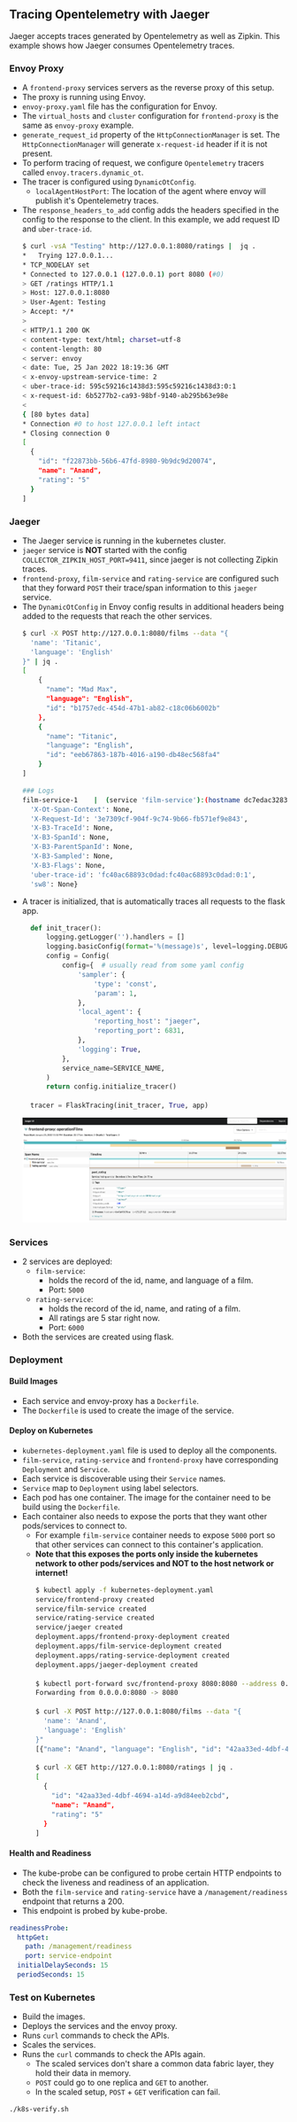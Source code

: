 ## Tracing Opentelemetry with Jaeger

Jaeger accepts traces generated by Opentelemetry as well as Zipkin. This example shows how Jaeger consumes Opentelemetry traces.
### Envoy Proxy
* A `frontend-proxy` services servers as the reverse proxy of this setup.
* The proxy is running using Envoy.
* `envoy-proxy.yaml` file has the configuration for Envoy.
* The `virtual_hosts` and `cluster` configuration for `frontend-proxy` is the same as `envoy-proxy` example.
* `generate_request_id` property of the `HttpConnectionManager` is set. The `HttpConnectionManager` will generate `x-request-id` header if it is not present.
* To perform tracing of request, we configure `Opentelemetry` tracers called `envoy.tracers.dynamic_ot`.
* The tracer is configured using `DynamicOtConfig`.
  * `localAgentHostPort`: The location of the agent where envoy will publish it's Opentelemetry traces.
* The `response_headers_to_add` config adds the headers specified in the config to the response to the client. In this example, we add request ID and `uber-trace-id`.
  ```bash
  $ curl -vsA "Testing" http://127.0.0.1:8080/ratings |  jq .
  *   Trying 127.0.0.1...
  * TCP_NODELAY set
  * Connected to 127.0.0.1 (127.0.0.1) port 8080 (#0)
  > GET /ratings HTTP/1.1
  > Host: 127.0.0.1:8080
  > User-Agent: Testing
  > Accept: */*
  >
  < HTTP/1.1 200 OK
  < content-type: text/html; charset=utf-8
  < content-length: 80
  < server: envoy
  < date: Tue, 25 Jan 2022 18:19:36 GMT
  < x-envoy-upstream-service-time: 2
  < uber-trace-id: 595c59216c1438d3:595c59216c1438d3:0:1
  < x-request-id: 6b5277b2-ca93-98bf-9140-ab295b63e98e
  <
  { [80 bytes data]
  * Connection #0 to host 127.0.0.1 left intact
  * Closing connection 0
  [
    {
      "id": "f22873bb-56b6-47fd-8980-9b9dc9d20074",
      "name": "Anand",
      "rating": "5"
    }
  ]
  ```

### Jaeger
* The Jaeger service is running in the kubernetes cluster.
* `jaeger` service is **NOT** started with the config `COLLECTOR_ZIPKIN_HOST_PORT=9411`, since jaeger is not collecting Zipkin traces.
* `frontend-proxy`, `film-service` and `rating-service` are configured such that they forward `POST` their trace/span information to this `jaeger` service.
* The `DynamicOtConfig` in Envoy config results in additional headers being added to the requests that reach the other services.
  ```bash
  $ curl -X POST http://127.0.0.1:8080/films --data "{       
    'name': 'Titanic',
    'language': 'English'
  }" | jq .
  [
      {
        "name": "Mad Max",
        "language": "English",
        "id": "b1757edc-454d-47b1-ab82-c18c06b6002b"
      },
      {
        "name": "Titanic",
        "language": "English",
        "id": "eeb67863-187b-4016-a190-db48ec568fa4"
      }
  ]
  ```
  ```bash
  ### Logs
  film-service-1    |  (service 'film-service'):(hostname dc7edac32834) Headers: {
    'X-Ot-Span-Context': None,
    'X-Request-Id': '3e7309cf-904f-9c74-9b66-fb571ef9e843',
    'X-B3-TraceId': None,
    'X-B3-SpanId': None,
    'X-B3-ParentSpanId': None,
    'X-B3-Sampled': None,
    'X-B3-Flags': None,
    'uber-trace-id': 'fc40ac68893c0dad:fc40ac68893c0dad:0:1',
    'sw8': None}
  ```
* A tracer is initialized, that is automatically traces all requests to the flask app.
  ```python
    def init_tracer():
        logging.getLogger('').handlers = []
        logging.basicConfig(format='%(message)s', level=logging.DEBUG)
        config = Config(
            config={  # usually read from some yaml config
                'sampler': {
                    'type': 'const',
                    'param': 1,
                },
                'local_agent': {
                    'reporting_host': "jaeger",
                    'reporting_port': 6831,
                },
                'logging': True,
            },
            service_name=SERVICE_NAME,
        )
        return config.initialize_tracer()

    tracer = FlaskTracing(init_tracer, True, app)
  ```
  ![Jaeger dashboard](./jaeger.png)

### Services
* 2 services are deployed:
  * `film-service`:
    * holds the record of the id, name, and language of a film.
    * Port: `5000`
  * `rating-service`:
    * holds the record of the id, name, and rating of a film.
    * All ratings are 5 star right now.
    * Port: `6000`
* Both the services are created using flask.

### Deployment
#### Build Images
* Each service and envoy-proxy has a `Dockerfile`.
* The `Dockerfile` is used to create the image of the service.

#### Deploy on Kubernetes
* `kubernetes-deployment.yaml` file is used to deploy all the components.
* `film-service`, `rating-service` and `frontend-proxy` have corresponding `Deployment` and `Service`.
* Each service is discoverable using their `Service` names.
* `Service` map to `Deployment` using label selectors.
* Each pod has one container. The image for the container need to be build using the `Dockerfile`.
* Each container also needs to expose the ports that they want other pods/services to connect to.
  * For example `film-service` container needs to expose `5000` port so that other services can connect to this container's application.
  * **Note that this exposes the ports only inside the kubernetes network to other pods/services and NOT to the host network or internet!**
    ```bash
    $ kubectl apply -f kubernetes-deployment.yaml
    service/frontend-proxy created
    service/film-service created
    service/rating-service created
    service/jaeger created
    deployment.apps/frontend-proxy-deployment created
    deployment.apps/film-service-deployment created
    deployment.apps/rating-service-deployment created
    deployment.apps/jaeger-deployment created

    $ kubectl port-forward svc/frontend-proxy 8080:8080 --address 0.0.0.0
    Forwarding from 0.0.0.0:8080 -> 8080

    $ curl -X POST http://127.0.0.1:8080/films --data "{
      'name': 'Anand',
      'language': 'English'
    }"
    [{"name": "Anand", "language": "English", "id": "42aa33ed-4dbf-4694-a14d-a9d84eeb2cbd"}]

    $ curl -X GET http://127.0.0.1:8080/ratings | jq .
    [
      {
        "id": "42aa33ed-4dbf-4694-a14d-a9d84eeb2cbd",
        "name": "Anand",
        "rating": "5"
      }
    ]
    ```

#### Health and Readiness
* The kube-probe can be configured to probe certain HTTP endpoints to check the liveness and readiness of an application.
* Both the `film-service` and `rating-service` have a `/management/readiness` endpoint that returns a 200.
* This endpoint is probed by kube-probe.
```yaml
readinessProbe:
  httpGet:
    path: /management/readiness
    port: service-endpoint
  initialDelaySeconds: 15
  periodSeconds: 15
```

### Test on Kubernetes
* Build the images.
* Deploys the services and the envoy proxy.
* Runs `curl` commands to check the APIs.
* Scales the services.
* Runs the `curl` commands to check the APIs again.
  * The scaled services don't share a common data fabric layer, they hold their data in memory.
  * `POST` could go to one replica and `GET` to another.
  * In the scaled setup, `POST` + `GET` verification can fail.
```
./k8s-verify.sh
```
